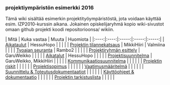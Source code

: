 ### projektiympäristön esimerkki  2016

Tämä wiki sisältää esimerkin projektityöympäristöstä, jota voidaan käyttää esim. IZP2010-kurssin aikana.
Jokainen opiskelijaryhmä kopio wiki-sivustot omaan github projekti koodi repositorioonsa/ wikiin. 

| Mitä | Kuka vastaa | Muuta | Huomiota | 
|:----:|:----:|:-----:|:-----:|:-----:|
| [Aikataulut](projektin-aikataulu) | HessuHopo | | | |
| [Projektin tilannekatsaus](projektin-status) | MikkiHiiri | Valmiina  | | |
| [Tyoajan seuranta](tyoajan-seuranta) | Rambo2 | | | |
| [Projektiryhmän esittely](projektiryhman-esittely) | GaruWeikko | | | |
| [Aikatalut](projektin-aikataulu) | HessuHopo | | | |
| [Projektisuunnitelma](projektisuunnitelma) | GaruWeikko, MikkiHiiri | | | |
| [Kommunikaatiosuunnitelma](projektin-kommunikaatiosuunnitelma) | | | | |
| [Projektin riskit](projektin-riskienhallintasuunnitelma) | | | | |
| [Projektisopimus](projektisopimukset) | | | | |
| [Vaatimusmääritelmä](vaatimusmaarittely) | | | | |
| [Suunnittelu & Toteutusdokumentaatiot](suunnittelu-ja-toteutus) | | | | |
| [Käyttöohjeet & dokumentaatio](installation-guide) | | | | |
| [Projektin tarkistuslista](projektin-tarkistuslista) | | | | |



